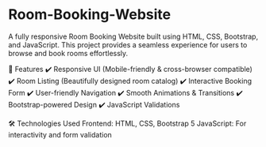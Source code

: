 # Room-Booking-Website

A fully responsive Room Booking Website built using HTML, CSS, Bootstrap, and JavaScript. This project provides a seamless experience for users to browse and book rooms effortlessly.

📌 Features
✔️ Responsive UI (Mobile-friendly & cross-browser compatible)
✔️ Room Listing (Beautifully designed room catalog)
✔️ Interactive Booking Form
✔️ User-friendly Navigation
✔️ Smooth Animations & Transitions
✔️ Bootstrap-powered Design
✔️ JavaScript Validations

🛠️ Technologies Used
Frontend: HTML, CSS, Bootstrap 5
JavaScript: For interactivity and form validation
